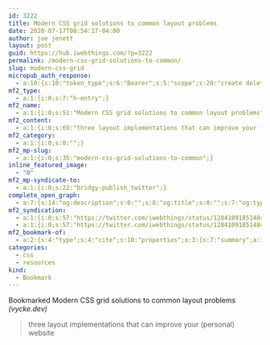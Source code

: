 ```yaml
---
id: 3222
title: Modern CSS grid solutions to common layout problems
date: 2020-07-17T08:54:17-04:00
author: joe jenett
layout: post
guid: https://hub.iwebthings.com/?p=3222
permalink: /modern-css-grid-solutions-to-common/
slug: modern-css-grid
micropub_auth_response:
  - a:10:{s:10:"token_type";s:6:"Bearer";s:5:"scope";s:20:"create delete update";s:2:"me";s:27:"https://hub.iwebthings.com/";s:9:"issued_by";s:54:"https://hub.iwebthings.com/wp-json/indieauth/1.0/token";s:9:"client_id";s:20:"https://omnibear.com";s:11:"client_name";s:8:"Omnibear";s:11:"client_icon";s:29:"https://omnibear.com/logo.svg";s:9:"issued_at";i:1591353809;s:4:"user";i:1;s:13:"last_accessed";i:1594990254;}
mf2_type:
  - a:1:{i:0;s:7:"h-entry";}
mf2_name:
  - a:1:{i:0;s:51:"Modern CSS grid solutions to common layout problems";}
mf2_content:
  - a:1:{i:0;s:69:"three layout implementations that can improve your (personal) website";}
mf2_category:
  - a:1:{i:0;s:0:"";}
mf2_mp-slug:
  - a:1:{i:0;s:35:"modern-css-grid-solutions-to-common";}
inline_featured_image:
  - "0"
mf2_mp-syndicate-to:
  - a:1:{i:0;s:22:"bridgy-publish_twitter";}
complete_open_graph:
  - a:7:{s:14:"og:description";s:0:"";s:8:"og:title";s:0:"";s:7:"og:type";s:0:"";s:12:"twitter:card";s:7:"summary";s:15:"twitter:creator";s:0:"";s:19:"twitter:description";s:0:"";s:8:"og:image";s:0:"";}
mf2_syndication:
  - a:1:{i:0;s:57:"https://twitter.com/iwebthings/status/1284109185148485634";}
  - a:1:{i:0;s:57:"https://twitter.com/iwebthings/status/1284109185148485634";}
mf2_bookmark-of:
  - a:2:{s:4:"type";s:4:"cite";s:10:"properties";a:3:{s:7:"summary";a:1:{i:0;s:69:"three layout implementations that can improve your (personal) website";}s:4:"name";a:1:{i:0;s:51:"Modern CSS grid solutions to common layout problems";}s:3:"url";a:1:{i:0;s:43:"https://vycke.dev/blog/css-layout-patterns/";}}}
categories:
  - css
  - resources
kind:
  - Bookmark
---
```

Bookmarked Modern CSS grid solutions to common layout problems _(vycke.dev)_

 >   three layout implementations that can improve your (personal) website
